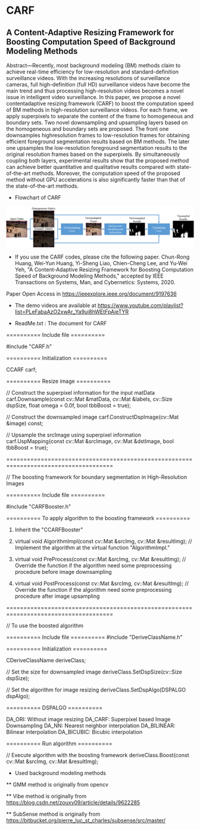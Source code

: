 # CARF
## A Content-Adaptive Resizing Framework for Boosting Computation Speed of Background Modeling Methods

Abstract—Recently, most background modeling (BM) methods 
claim to achieve real-time efficiency for low-resolution and
standard-definition surveillance videos. With the increasing resolutions
of surveillance cameras, full high-definition (full HD)
surveillance videos have become the main trend and thus processing
high-resolution videos becomes a novel issue in intelligent
video surveillance. In this paper, we propose a novel contentadaptive
resizing framework (CARF) to boost the computation
speed of BM methods in high-resolution surveillance videos. For
each frame, we apply superpixels to separate the content of the
frame to homogeneous and boundary sets. Two novel downsampling
and upsampling layers based on the homogeneous and
boundary sets are proposed. The front one downsamples highresolution
frames to low-resolution frames for obtaining efficient
foreground segmentation results based on BM methods. The
later one upsamples the low-resolution foreground segmentation
results to the original resolution frames based on the superpixels.
By simultaneously coupling both layers, experimental results
show that the proposed method can achieve better quantitative
and qualitative results compared with state-of-the-art methods.
Moreover, the computation speed of the proposed method without
GPU accelerations is also significantly faster than that of the
state-of-the-art methods.

* Flowchart of CARF

![image](https://github.com/nchucvml/CARF/blob/master/flowchart.png)

* If you use the CARF codes, please cite the following paper.
Chun-Rong Huang, Wei-Yun Huang, Yi-Sheng Liao, Chien-Cheng Lee, and Yu-Wei Yeh, "A Content-Adaptive Resizing Framework for
Boosting Computation Speed of Background Modeling Methods," accepted by IEEE Transactions on Systems, Man, and Cybernetics: Systems, 2020.

Paper Open Access in https://ieeexplore.ieee.org/document/9197636

* The demo videos are available at https://www.youtube.com/playlist?list=PLeFabaAzO2xwAr_Ya9ui8hWEtFpAieTYR


* ReadMe.txt : The document for CARF

==========  Include file ==========

#include "CARF.h"

========== Initialization ==========

CCARF carf;

========== Resize image ==========

// Construct the superpixel information for the input matData
carf.Downsample(const cv::Mat &matData, cv::Mat &labels, cv::Size dspSize, float omega = 0.0f, bool tbbBoost = true);

// Construct the downsampled image
carf.ConstructDspImage(cv::Mat &image) const;

// Upsample the srcImage using superpixel information
carf.UspMapping(const cv::Mat &srcImage, cv::Mat &dstImage, bool tbbBoost = true);

=====================================================================================

// The boosting framework for boundary segmentation in High-Resolution Images

========== Include file ==========

#include "CARFBooster.h"

========== To apply algorithm to the boosting framework ==========

1. Inherit the "CCARFBooster"

2. virtual void AlgorithmImpl(const cv::Mat &srcImg, cv::Mat &resultImg);
// Implement the algorithm at the virtual function "AlgorithmImpl."

3. virtual void PreProcess(const cv::Mat &srcImg, cv::Mat &resultImg);
// Override the function if the algorithm need some preprocessing procedure before image downsampling

4. virtual void PostProcess(const cv::Mat &srcImg, cv::Mat &resultImg);
// Override the function if the algorithm need some preprocessing procedure after image upsampling

=====================================================================================

// To use the boosted algorithm

========== Include file ========== 
#include "DeriveClassName.h"

========== Initialization ========== 

CDeriveClassName deriveClass;

// Set the size for downsampled image
deriveClass.SetDspSize(cv::Size dspSize); 

// Set the algorithm for image resizing
deriveClass.SetDspAlgo(DSPALGO dspAlgo); 

========== DSPALGO ==========

DA_ORI: Without image resizing
DA_CARF: Superpixel based Image Downsampling
DA_NN: Nearest neighbor interpolation
DA_BILINEAR: Bilinear interpolation
DA_BICUBIC: Bicubic interpolation

========== Run algorithm ==========

// Execute algorithm with the boosting framework
deriveClass.Boost(const cv::Mat &srcImg, cv::Mat &resultImg);


* Used background modeling methods

** GMM method is originally from opencv

** Vibe method is originally from https://blog.csdn.net/zouxy09/article/details/9622285

** SubSense method is originally from https://bitbucket.org/pierre_luc_st_charles/subsense/src/master/
